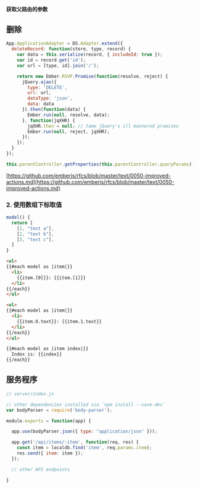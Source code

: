 #### 获取父路由的参数

## 删除

```javascript
App.ApplicationAdapter = DS.Adapter.extend({
  deleteRecord: function(store, type, record) {
    var data = this.serialize(record, { includeId: true });
    var id = record.get('id');
    var url = [type, id].join('/');

    return new Ember.RSVP.Promise(function(resolve, reject) {
      jQuery.ajax({
        type: 'DELETE',
        url: url,
        dataType: 'json',
        data: data
      }).then(function(data) {
        Ember.run(null, resolve, data);
      }, function(jqXHR) {
        jqXHR.then = null; // tame jQuery's ill mannered promises
        Ember.run(null, reject, jqXHR);
      });
    });
  }
});
```

```js
this.parentController.getProperties(this.parentController.queryParams);
```

[https://github.com/emberjs/rfcs/blob/master/text/0050-improved-actions.md](https://github.com/emberjs/rfcs/blob/master/text/0050-improved-actions.md)

### 2. 使用数组下标取值
```js
model() {
  return [
    [1, "text a"],
    [2, "text b"],
    [3, "text c"],
  ]
}
```
```html
<ul>
{{#each model as |item|}}
  <li>
    {{item.[0]}}: {{item.[1]}}
  </li>
{{/each}}
</ul>

<ul>
{{#each model as |item|}}
  <li>
    {{item.0.text}}: {{item.1.text}}
  </li>
{{/each}}
</ul>

{{#each model as |item index|}}
  Index is: {{index}}
{{/each}}
```

## 服务程序
```js
// server/index.js

// other dependencies installed via `npm install --save-dev`
var bodyParser = require('body-parser');

module.exports = function(app) {

  app.use(bodyParser.json({ type: "application/json" }));

  app.get('/api/items/:item', function(req, res) {
    const item = localdb.find('item', req.params.item);
    res.send({ item: item });
  });

  // other API endpoints

}
```
